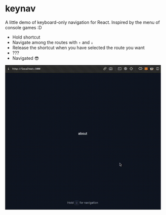 # keynav

A little demo of keyboard-only navigation for React. Inspired by the menu of console games :D

- Hold shortcut
- Navigate among the routes with `↑` and `↓`
- Release the shortcut when you have selected the route you want
- ???
- Navigated 😎

![Screen Record with `keynav` demo](./.github/media/screen.gif)
